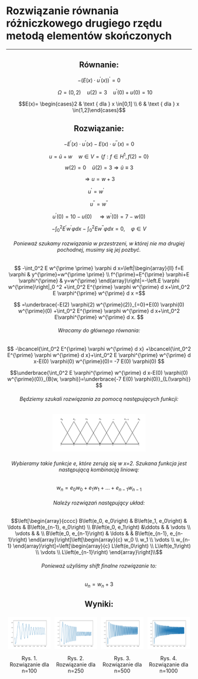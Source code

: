 
# Rozwiązanie równania różniczkowego drugiego rzędu metodą elementów skończonych
--------
<h2 align="center"> Równanie: </h2>


$$ -\left(E(x) \cdot u^{\prime}(x)\right)^{\prime}=0 $$

$$ \quad \quad \Omega=(0,2) \quad u(2)=3 \quad  u^{\prime}(0)+u(0)=10 $$

``` math
E(x)= \begin{cases}2 & \text { dla } x \in[0,1] \\ 6 & \text { dla } x \in(1,2]\end{cases}
```
<h2 align="center"> Rozwiązanie: </h2>

$$ -E^{\prime}(x) \cdot u^{\prime}(x)-E(x) \cdot u^{\prime \prime}(x)=0 $$

``` math
u=\tilde{u}+w  \quad w \in V= \{f: f \in H^1, f(2)=0 \}
```

$$  w(2)=0 \quad \tilde{u}(2)=3 \Rightarrow \tilde{u} \equiv 3  $$

$$ \Rightarrow u=w+3  $$

$$ u^{\prime}=w^{\prime} \quad $$

$$ u^{\prime \prime}=w^{\prime \prime}  $$

$$ u^{\prime}(0)=10-u(0) \quad \Rightarrow  w^{\prime}(0)=7-w(0) $$

$$ -\int_0^2 E^{\prime} w^{\prime} \varphi d x-\int_0^2 E w^{\prime \prime} \varphi d x=0, \quad \varphi \in V $$

<h6 align="center"> Ponieważ szukamy rozwiązania w przestrzeni, w której nie ma drugiej pochodnej, musimy się jej pozbyć. </h6>

$$ -\int_0^2 E w^{\prime \prime} \varphi d x=\left|\begin{array}{ll}
f=E \varphi & y^{\prime}=w^{\prime \prime} \\
f^{\prime}=E^{\prime} \varphi+E \varphi^{\prime} & y=w^{\prime}
\end{array}\right|=-\left.E \varphi w^{\prime}\right|_0 ^2 +\int_0^2 E^{\prime} \varphi w^{\prime} d x+\int_0^2 E \varphi^{\prime} w^{\prime} d x =$$

$$ =\underbrace{-E(2) \varphi(2) w^{\prime}(2)}_{=0}+E(0) \varphi(0) w^{\prime}(0) +\int_0^2 E^{\prime} \varphi w^{\prime} d x+\int_0^2 E\varphi^{\prime} w^{\prime} d x. $$

<h6 align="center"> Wracamy do głównego równania: </h6>

$$ -\bcancel{\int_0^2 E^{\prime} \varphi w^{\prime} d x} +\bcancel{\int_0^2 E^{\prime} \varphi w^{\prime} d x}+\int_0^2 E \varphi^{\prime} w^{\prime} d x-E(0) \varphi(0) w^{\prime}(0)= -7 E(0) \varphi(0) $$

``` math
\underbrace{\int_0^2 E \varphi^{\prime} w^{\prime} d x-E(0) \varphi(0) w^{\prime}(0)}_{B(w, \varphi)}=\underbrace{-7 E(0) \varphi(0)}_{L(\varphi)} 
```
<h6 align="center"> Będziemy szukali rozwiązania za pomocą następujących funkcji: </h6>

<p align="center">
    <img src="/img/eFunc.jpg" alt="e functions" width="50%">
</p>

<h6 align="center"> Wybieramy takie funkcje e, które zerują się w x=2. Szukana funkcja jest następującą kombinacją liniową:</h6>

$$ w_n=e_0 w_0+e_1 w_1+\ldots+e_{n-1} w_{n-1} $$

<h6 align="center"> Należy rozwiązań następujący układ: </h6>

```math
\left[\begin{array}{cccc}
B\left(e_0, e_0\right) & B\left(e_1, e_0\right) & \ldots & B\left(e_{n-1}, e_0\right) \\
B\left(e_0, e_1\right) &\ddots & & \vdots \\
\vdots & & \\
B\left(e_0, e_{n-1}\right) & \ldots & & B\left(e_{n-1}, e_{n-1}\right)
\end{array}\right]\left[\begin{array}{c}
w_0 \\
w_1 \\
\vdots \\
w_{n-1}
\end{array}\right]=\left[\begin{array}{c}
L\left(e_0\right) \\
L\left(e_1\right) \\
\vdots \\
L\left(e_{n-1}\right)
\end{array}\right]\\
```

<h6 align="center"> Ponieważ użyliśmy shift finalne rozwiązanie to:</h6>

$$ u_n=w_n+3 $$

<h2 align="center"> Wyniki: </h2>
<p align="center">
    <div style="display: flex;">
        <div style="flex: 33.33%; padding: 5px;">
            <img src="/img/solution100.png" alt="Solution 100" width="100%">
            <p align="center">Rys. 1. Rozwiązanie dla n=100</p>
        </div>
        <div style="flex: 33.33%; padding: 5px;">
            <img src="/img/solution250.png" alt="Solution 250" width="100%">
            <p align="center">Rys. 2. Rozwiązanie dla n=250</p>
        </div>
        <div style="flex: 33.33%; padding: 5px;">
            <img src="/img/solution500.png" alt="Solution 500" width="100%">
            <p align="center">Rys. 3. Rozwiązanie dla n=500</p>
        </div>
<p align="center">
    <div style="flex: 33.33%; padding: 5px;">
        <img src="/img/solution1000.png" alt="Solution 1000" width="100%">
        <p align="center">Rys. 4. Rozwiązanie dla n=1000</p>
    </div>
</p>
    </div>
</p>